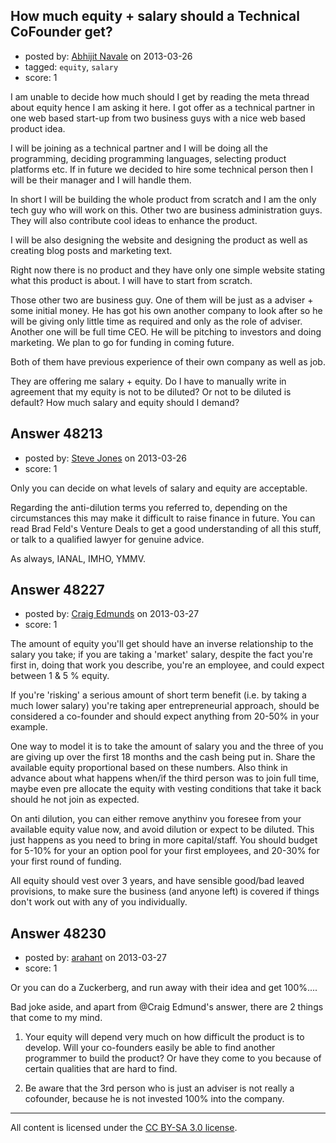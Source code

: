 ## How much equity + salary should a Technical CoFounder get?

- posted by: [Abhijit Navale](https://stackexchange.com/users/-1/18371-abhijit-navale) on 2013-03-26
- tagged: `equity`, `salary`
- score: 1

I am unable to decide how much should I get by reading the meta thread about equity hence I am asking it here.
I got offer as a technical partner in one web based start-up from two business guys with a nice web based product idea.

I will be joining as a technical partner and I will be doing all the programming, deciding programming languages, selecting product platforms etc. If in future we decided to hire some technical person then I will be their manager and I will handle them. 

In short I will be building the whole product from scratch and I am the only tech guy who will work on this. Other two are business administration guys. They will also contribute cool ideas to enhance the product. 

I will be also designing the website and designing the product as well as creating blog posts and marketing text.

Right now there is no product and they have only one simple website stating what this product is about. I will have to start from scratch.

Those other two are business guy. One of them will be just as a adviser + some initial money. He has got his own another company to look after so he will be giving only little time as required and only as the role of adviser. Another one will be full time CEO. He will be pitching to investors and doing marketing. We plan to go for funding in coming future. 

Both of them have previous experience of their own company as well as job.

They are offering me salary + equity. Do I have to manually write in agreement that my equity is not to be diluted? Or not to be diluted is default?
How much salary and equity should I demand?



## Answer 48213

- posted by: [Steve Jones](https://stackexchange.com/users/-1/12985-steve-jones) on 2013-03-26
- score: 1

Only you can decide on what levels of salary and equity are acceptable.

Regarding the anti-dilution terms you referred to, depending on the circumstances this may make it difficult to raise finance in future. You can read Brad Feld's Venture Deals to get a good understanding of all this stuff, or talk to a qualified lawyer for genuine advice.

As always, IANAL, IMHO, YMMV.


## Answer 48227

- posted by: [Craig Edmunds](https://stackexchange.com/users/-1/25641-craig-edmunds) on 2013-03-27
- score: 1

The amount of equity you'll get should have an inverse relationship to the salary you take; if you are taking a 'market' salary, despite the fact you're first in, doing that work you describe, you're an employee, and could expect between 1 & 5 % equity.

If you're 'risking' a serious amount of short term benefit (i.e. by taking a much lower salary) you're taking aper entrepreneurial approach, should be considered a co-founder and should expect anything from 20-50% in your example.

One way to model it is to take the amount of salary you and the three of you are giving up over the first 18 months and the cash being put in. Share the available equity proportional based on these numbers. Also think in advance about what happens when/if the third person was to join full time, maybe even pre allocate the equity with vesting conditions that take it back should he not join as expected.

On anti dilution, you can either remove anythinv you foresee from your available equity value now, and avoid dilution or expect to be diluted. This just happens as you need to bring in more capital/staff. You should budget for 5-10% for your an option pool for your first employees, and 20-30% for your first round of funding.

All equity should vest over 3 years, and have sensible good/bad leaved provisions, to make sure the business (and anyone left) is covered if things don't work out with any of you individually.


## Answer 48230

- posted by: [arahant](https://stackexchange.com/users/-1/25436-arahant) on 2013-03-27
- score: 1

Or you can do a Zuckerberg, and run away with their idea and get 100%....

Bad joke aside, and apart from @Craig Edmund's answer, there are 2 things that come to my mind.

1. Your equity will depend very much on how difficult the product is to develop. Will your co-founders easily be able to find another programmer to build the product? Or have they come to you because of certain qualities that are hard to find.

2. Be aware that the 3rd person who is just an adviser is not really a cofounder, because he is not invested 100% into the company.




---

All content is licensed under the [CC BY-SA 3.0 license](https://creativecommons.org/licenses/by-sa/3.0/).
